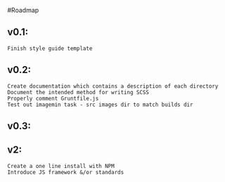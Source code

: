 #Roadmap

## v0.1:
	Finish style guide template

## v0.2:
	Create documentation which contains a description of each directory
	Document the intended method for writing SCSS
	Properly comment Gruntfile.js
	Test out imagemin task - src images dir to match builds dir

## v0.3:

## v2:
	Create a one line install with NPM
	Introduce JS framework &/or standards